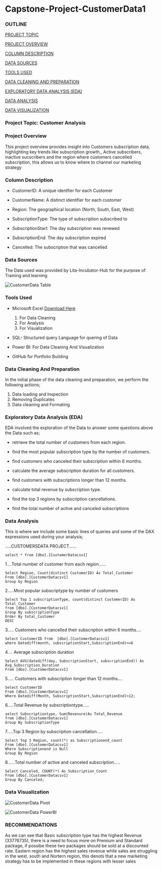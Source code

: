  # Capstone-Project-CustomerData1

### OUTLINE

[PROJECT TOPIC](#projecttopic)

[PROJECT OVERVIEW](#projectoverview) 

[COLUMN DESCRIPTION](#columndescription)

[DATA SOURCES](#datasource)

[TOOLS USED](#toolsused)

[DATA CLEANING AND PREPARATION](#datacleaningandpreparation)

[EXPLORATORY DATA ANALYSIS (EDA)](#exploratorydataanalysis)

[DATA ANALYSIS](#dataanalysis)

[DATA VISUALIZATION](#datavisualization)



### Project Topic: Customer Analysis

### Project Overview

This project overview provides insight into Customers subscription data, highlighting key trends like subscription growth,, Active subscribers, inactive sucscribers and the region where customers cancelled subscription, this allows us to know where to channel our marketing strategy


### Column Description
- CustomerID: A unique identfier for each Customer

- CustomerName: A distinct identifier for each customer

- Region: The geographical location (North, South, East, West)

 - SubscriptionType: The type of subscription subscribed to

- SubscriptionStart: The day subscription was renewed

- SubscriptionEnd: The day subscription expired

- Cancelled: The subscription that was cancelled

### Data Sources

The Data used was provided by Lita-Incubator-Hub for the purpose of Training and learning


![CustomerData Table](https://github.com/user-attachments/assets/1176cff4-5049-462e-9d20-e4ec1bd5e80d)


### Tools Used

- Microsoft Excel [Download Here](https://www.microsoft.com)
    1. For Data Cleaning
    2. For Analysis
    3. For Visualization

- SQL- Structured query Language for quering of Data

- Power BI: For Data Cleaning And Visualization

- GitHub for Portfolio Building

### Data Cleaning And Preparation

In the initial phase of the data cleaning and preparation, we perform the following actions;

1. Data loading and Inspection
2. Removing Duplicates
3. Data cleaning and Formating

### Exploratory Data Analysis (EDA)

EDA involved the exploration of the Data to answer some questions above the Data such as;

- retrieve the total number of customers from each region.
  
- find the most popular subscription type by the number of customers.

- find customers who canceled their subscription within 6 months.

- calculate the average subscription duration for all customers.

- find customers with subscriptions longer than 12 months.

- calculate total revenue by subscription type.

- find the top 3 regions by subscription cancellations.

- find the total number of active and canceled subscriptions


### Data Analysis

This is where we include  some basic lines of queries and some of the DAX expressions used during your analysis;

.....CUSTOMERSDATA PROJECT......


```
select * from [dbo].[CustomerDatacsv1]
```


1....Total number of customer from each region......


```
Select Region, Count(distinct CustomerID) As Total_Customer
From [dbo].[CustomerDatacsv1]
Group by Region
```


2.....Most popular subscriptype by number of customers

```
Select Top 1 subscriptionType, count(distinct CustomerID) As Total_Customer
from [dbo].[CustomerDatacsv1]
Group By subscriptionType
Order By total_Customer
DESC
```

3..... Customers who cancelled their subscription within 6 months....

```
Select CustomerID from  [dbo].[CustomerDatacsv1]    
where Datediff(month, subscriptionStart,SubscriptionEnd)<=6
```

4.... Average subscription duration

```
Select AVG(datediff(day, SubscriptionStart, subscriptionEnd)) As Avg_Subscription_Duration
From [dbo].[CustomerDatacsv1]
```

5..... Customers with subscription longer than 12 months....

```
Select CustomerID
From [dbo].[CustomerDatacsv1]
Where Datediff(Month, SubscriptionStart,SubscriptionEnd)>12;
```

6.....Total Revenue by subscriptiontype.....

```
select Subscriptiontype, Sum(Revenure)As Total_Revenue
from [dbo].[CustomerDatacsv1]
Group By SubscriptionType
```

7.....Top 3 Region by subscription cancellation.....

```
Select Top 3 Region, count(*) as Subscriptionend_count
From [dbo].[CustomerDatacsv1]
Where Subscriptionend is Null
Group By Region 
```

8......Total number of active and canceled subscription.....

```
Select Canceled, COUNT(*) As Subscription_Count
From [dbo].[CustomerDatacsv1]
Group By Canceled;
```


### Data Visualization


![CustomerData Pivot](https://github.com/user-attachments/assets/07218ec1-d882-4e4c-993d-cc93a0060f9c)




![CustomerData PowerBI](https://github.com/user-attachments/assets/16def6e6-39ba-49d9-a42c-2d2f1e79d976)


### RECOMMENDATIONS

As we can see that Basic subscription type has the highest Revenue (33776735), there is a need to focus more on Premium and Standard package, if possibe these two packages should be sold at a discounted rate.
Eastern region has the highest sales revenue while sales are struggling in the west, south and Nortern region, this denots that a new marketing strategy has to be implemented in these regions with lesser sales










